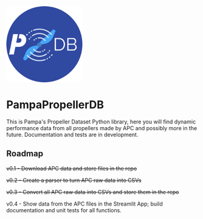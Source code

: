 <img src="docs/logo.png?raw=true" width="200" height="200" />

# PampaPropellerDB

This is Pampa's Propeller Dataset Python library, here you will find dynamic performance data from all propellers made by APC and possibly more in the future. Documentation and tests are in development.


## Roadmap
~~v0.1 - Download APC data and store files in the repo~~

~~v0.2 - Create a parser to turn APC raw data into CSVs~~

~~v0.3 - Convert all APC raw data into CSVs and store them in the repo~~

v0.4 - Show data from the APC files in the Streamlit App; build documentation and unit tests for all functions.
